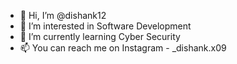 - 👋 Hi, I’m @dishank12
- 👀 I’m interested in Software Development
- 🌱 I’m currently learning Cyber Security
- 📫 You can reach me on Instagram - _dishank.x09
  


<!---
dishank12/dishank12 is a ✨ special ✨ repository because its `README.md` (this file) appears on your GitHub profile.
You can click the Preview link to take a look at your changes.
--->
